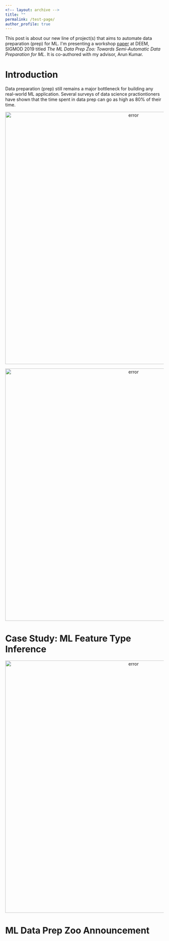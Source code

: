 ```yaml
---
<!-- layout: archive -->
title: ""
permalink: /test-page/
author_profile: true
---
```


This post is about our new line of project(s) that aims to automate data preparation (prep) for ML. I'm presenting a workshop [paper](https://adalabucsd.github.io/papers/2019_DataPrepZoo_DEEM.pdf) at DEEM, SIGMOD 2019 titled *The ML Data Prep Zoo: Towards Semi-Automatic Data Preparation for ML*. It is co-authored with my advisor, Arun Kumar.


Introduction
============================

Data preparation (prep) still remains a major bottleneck for building any real-world ML application. Several surveys of data science practiontioners have shown that the time spent in data prep can go as high as 80% of their time.


<p style="text-align:center;">
<img src="{{/assets/2019-06-10-speakql/automl.png" width="800" alt="error">
</p>


<p style="text-align:center;">
<img src="{{assets/2019-06-10-speakql/task-steps.png" width="800" alt="error">
</p>


Case Study: ML Feature Type Inference
============================

<p style="text-align:center;">
<img src="{{assets/2019-06-10-speakql/automl.png" width="800" alt="error">
</p>



ML Data Prep Zoo Announcement
============================
